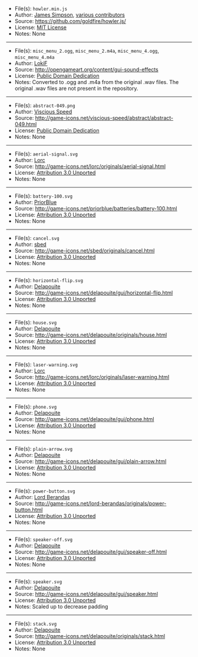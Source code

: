 - File(s): `howler.min.js`
- Author: [James Simpson](https://github.com/goldfire), [various contributors](https://github.com/goldfire/howler.js/graphs/contributors)
- Source: https://github.com/goldfire/howler.js/
- License: [MIT License](https://github.com/goldfire/howler.js/blob/master/LICENSE.md)
- Notes: None

---

- File(s): `misc_menu_2.ogg`, `misc_menu_2.m4a`, `misc_menu_4.ogg`, `misc_menu_4.m4a`
- Author: [LokiF](http://opengameart.org/users/lokif)
- Source: http://opengameart.org/content/gui-sound-effects
- License: [Public Domain Dedication](https://creativecommons.org/publicdomain/zero/1.0/)
- Notes: Converted to .ogg and .m4a from the original .wav files. The original .wav files are not present in the repository.

---

- File(s): `abstract-049.png`
- Author: [Viscious Speed](http://viscious-speed.deviantart.com/)
- Source: http://game-icons.net/viscious-speed/abstract/abstract-049.html
- License: [Public Domain Dedication](https://creativecommons.org/publicdomain/zero/1.0/)
- Notes: None

---

- File(s): `aerial-signal.svg`
- Author: [Lorc](http://lorcblog.blogspot.com/)
- Source: http://game-icons.net/lorc/originals/aerial-signal.html
- License: [Attribution 3.0 Unported](https://creativecommons.org/licenses/by/3.0/)
- Notes: None

---

- File(s): `battery-100.svg`
- Author: [PriorBlue](http://game-icons.net/)
- Source: http://game-icons.net/priorblue/batteries/battery-100.html
- License: [Attribution 3.0 Unported](https://creativecommons.org/licenses/by/3.0/)
- Notes: None

---

- File(s): `cancel.svg`
- Author: [sbed](http://opengameart.org/content/95-game-icons)
- Source: http://game-icons.net/sbed/originals/cancel.html
- License: [Attribution 3.0 Unported](https://creativecommons.org/licenses/by/3.0/)
- Notes: None

---

- File(s): `horizontal-flip.svg`
- Author: [Delapouite](http://delapouite.com/)
- Source: http://game-icons.net/delapouite/gui/horizontal-flip.html
- License: [Attribution 3.0 Unported](https://creativecommons.org/licenses/by/3.0/)
- Notes: None

---

- File(s): `house.svg`
- Author: [Delapouite](http://delapouite.com/)
- Source: http://game-icons.net/delapouite/originals/house.html
- License: [Attribution 3.0 Unported](https://creativecommons.org/licenses/by/3.0/)
- Notes: None

---

- File(s): `laser-warning.svg`
- Author: [Lorc](http://lorcblog.blogspot.com/)
- Source: http://game-icons.net/lorc/originals/laser-warning.html
- License: [Attribution 3.0 Unported](https://creativecommons.org/licenses/by/3.0/)
- Notes: None

---

- File(s): `phone.svg`
- Author: [Delapouite](http://delapouite.com/)
- Source: http://game-icons.net/delapouite/gui/phone.html
- License: [Attribution 3.0 Unported](https://creativecommons.org/licenses/by/3.0/)
- Notes: None

---

- File(s): `plain-arrow.svg`
- Author: [Delapouite](http://delapouite.com/)
- Source: http://game-icons.net/delapouite/gui/plain-arrow.html
- License: [Attribution 3.0 Unported](https://creativecommons.org/licenses/by/3.0/)
- Notes: None

---

- File(s): `power-button.svg`
- Author: [Lord Berandas](http://berandas.deviantart.com/)
- Source: http://game-icons.net/lord-berandas/originals/power-button.html
- License: [Attribution 3.0 Unported](https://creativecommons.org/licenses/by/3.0/)
- Notes: None

---

- File(s): `speaker-off.svg`
- Author: [Delapouite](http://delapouite.com/)
- Source: http://game-icons.net/delapouite/gui/speaker-off.html
- License: [Attribution 3.0 Unported](https://creativecommons.org/licenses/by/3.0/)
- Notes: None

---

- File(s): `speaker.svg`
- Author: [Delapouite](http://delapouite.com/)
- Source: http://game-icons.net/delapouite/gui/speaker.html
- License: [Attribution 3.0 Unported](https://creativecommons.org/licenses/by/3.0/)
- Notes: Scaled up to decrease padding

---

- File(s): `stack.svg`
- Author: [Delapouite](http://delapouite.com/)
- Source: http://game-icons.net/delapouite/originals/stack.html
- License: [Attribution 3.0 Unported](https://creativecommons.org/licenses/by/3.0/)
- Notes: None
